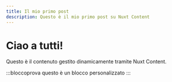 ```yaml
---
title: Il mio primo post
description: Questo è il mio primo post su Nuxt Content
---
```


# Ciao a tutti!

Questo è il contenuto gestito dinamicamente tramite Nuxt Content.

:::bloccoprova
questo è un blocco personalizzato
:::

